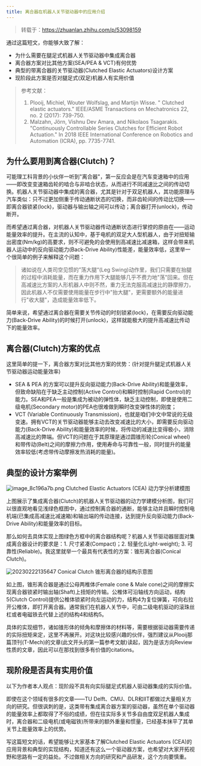 ```yaml
---
title: 离合器在机器人关节驱动器中的应用介绍
---
```


> 转载于：https://zhuanlan.zhihu.com/p/53098159

通过这篇短文，你能够大致了解：

 *  为什么需要在腿足式机器人关节驱动器中集成离合器
 *  离合器方案对比其他方案(SEA/PEA & VCT)有何优势
 *  典型的带离合器的关节驱动器(Clutched Elastic Actuators)设计方案
 *  现阶段此方案是否对腿足式(双足)机器人有实用价值

> 参考文献：  
>
> 1. Plooij, Michiel, Wouter Wolfslag, and Martijn Wisse. " Clutched elastic actuators." IEEE/ASME Transactions on Mechatronics 22, no. 2 (2017): 739-750.  
> 2. Malzahn, Jörn, Vishnu Dev Amara, and Nikolaos Tsagarakis. "Continuously Controllable Series Clutches for Efficient Robot Actuation." In 2018 IEEE International Conference on Robotics and Automation (ICRA), pp. 7735-7741.

## 为什么要用到离合器(Clutch)？ 

可能理工科背景的小伙伴一听到"离合器"，第一反应会是在汽车变速箱中的应用——即改变变速箱齿轮的啮合与非啮合状态，从而进行不同减速比之间的传动切换。机器人关节驱动器中集成的离合器，尤其是针对于双足机器人，其功能原理与汽车类似：只不过更加侧重于传动通断状态的切换，而非齿轮间的传动比切换——即离合器锁紧(lock)，驱动器与输出轴之间可以传动；离合器打开(unlock)，传动断开。

而希望通过离合器，对机器人关节驱动器传动通断状态进行掌控的原由在——运动能量效率的提升。在主流的认知中，基于电机的双足大人型机器人，由于对扭矩输出密度(Nm/kg)的高要求，则不可避免的会使用到高减速比减速箱，这样会带来机器人运动中的反向驱动能力(Back-Drive Ability)性能差，能量效率低，这里举一个很简单的例子来解释这个问题：

> 诸如说在人类司空见惯的”荡大腿“(Leg Swing)动作里，我们只需要在抬腿的过程中消耗能量，而在重力作用下大腿能够几乎不费力地"荡"回来。但在高减速比方案的人形机器人中则不然，重力无法克服高减速比的静摩擦力，因此机器人不仅需要使用能量在步行中"抬大腿"，更需要额外的能量进行"收大腿"，造成能量效率低下。

简单来说，希望通过离合器在需要关节传动的时刻锁紧(lock)，在需要反向驱动能力(Back-Drive Ability)的时候打开(unlock)，这样就能极大的提升高减速比传动下的能量效率。

## 离合器(Clutch)方案的优点 

这里简单的提一下，离合器方案对比其他方案的优势：(针对提升腿足式机器人关节驱动器运动能量效率)

 *  SEA & PEA 的方案可以提升反向驱动能力(Back-Drive Ability)和能量效率，但致命缺陷在于缺乏主动控制(Active Control)和瞬时控制(Rapid Control)的能力。SEA和PEA一般是集成为被动的弹性体，缺乏主动控制，即使是使用二级电机(Secondary motor)的PEA也很难做到瞬时改变弹性体的刚度；
 *  VCT (Variable Continuously Transmission)，也就是咱们中文中常说的无级变速。拥有VCT的关节驱动器能够主动去改变减速比的大小，即需要反向驱动能力(Back-Drive Ability)和能量效率的时候，将传动的减速比变得极小，消除高减速比的弊端。但VCT的问题在于其原理是通过圆锥形轮(Conical wheel)和带传动(Belt)之间的摩擦力作用，使用寿命与可靠性一般，同时提升的能量效率较低(考虑带传动摩擦发热消耗的能量)。

## 典型的设计方案举例 

![![image_8c196a7b.png](httpswww.liangtengyu.com9998imagesimage_8c196a7b.png)](https://robook-1313535466.cos.ap-guangzhou.myqcloud.com/![image_8c196a7b.png](httpswww.liangtengyu.com9998imagesimage_8c196a7b.png).png)  Clutched Elastic Actuators (CEA) 动力学分析建模图

上图展示了集成离合器(Clutch)的机器人关节驱动器的动力学建模分析图，我们可以很直观地看见浅绿色框图中，通过控制离合器的通断，能够主动并且瞬时控制电机端(已集成高减速比减速箱)和输出端的传动连接，达到提升反向驱动能力(Back-Drive Ability)和能量效率的目标。

那么如何去具体实现上图绿色方框中的离合器结构呢？机器人关节驱动器层面对集成离合器设计的要求是：1. 尺寸紧凑(Compact)；2. 轻量化(Light-weight); 3. 可靠性(Reliable)。我这里就举一个最具有代表性的方案：锥形离合器(Conical Clutch)。

![20230222135647](https://robook-1313535466.cos.ap-guangzhou.myqcloud.com/20230222135647.png) Conical Clutch 锥形离合器的结构示意图

如上图，锥形离合器是通过公母两椎体(Female cone & Male cone)之间的摩擦实现离合器锁紧时输出轴(Shaft)上扭矩的传输。公椎体可沿轴线方向运动，结构5(Clutch Control)提供公椎体锁紧时向左运动的力，结构4为复位弹簧，可向右拉开公椎体，即打开离合器。通常我们在机器人关节中，可由二级电机驱动的滚珠丝杠或者电磁铁去代替上述的结构4和结构5。

具体的实现细节，诸如锥形体的倾角和摩擦体的材料等，需要根据驱动器需要传递的实际扭矩来定，这里不再展开。对这块比较感兴趣的伙伴，强烈建议从Plooij那篇顶刊(T-Mech)的文章(此文开头的第一篇参考文献)读起，因为是该方向Review性质的文章，因此可以在那找到很多有价值的citations。

## 现阶段是否具有实用价值 

以下为作者本人观点：现阶段不具有向实际腿足式机器人驱动器集成的实际价值。

即使在这个领域有很多的文章——TU Delft、CMU、DLR和IIT都做过大量相关方向的研究。但很讽刺的是，这类带有集成离合器方案的驱动器，虽然在单个驱动器的能量效率上都取得了不俗的成绩，但在往实际多关节多自由度双足机器人集成时，离合器和二级电机(或电磁铁)所带来的额外重量和惯量，已经基本抹平了其单关节上能量效率上的优势。

写这篇短文的话，希望能够让大家基本了解Clutched Elastic Actuators (CEA)的应用背景和典型的实现结构，知道还有这么一个驱动器方案，也希望对大家开拓视野和思路有一定的益处。不过做相关方向的研究和产品研发，这个方向要慎重。

